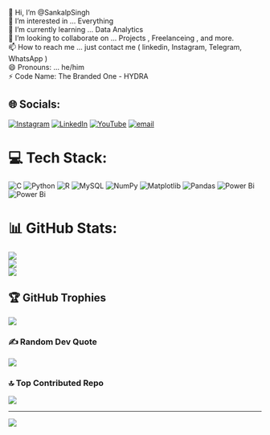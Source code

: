 👋 Hi, I’m @SankalpSingh<br>👀 I’m interested in ... Everything<br>🌱 I’m currently learning ... Data Analytics<br>💞️ I’m looking to collaborate on ... Projects , Freelanceing , and more.<br>📫 How to reach me ... just contact me ( linkedin, Instagram, Telegram, WhatsApp )<br>😄 Pronouns: ... he/him<br>⚡ Code Name: The Branded One - HYDRA


## 🌐 Socials:
[![Instagram](https://img.shields.io/badge/Instagram-%23E4405F.svg?logo=Instagram&logoColor=white)](https://instagram.com/www.instagram.com/sankalpsinghranaut) [![LinkedIn](https://img.shields.io/badge/LinkedIn-%230077B5.svg?logo=linkedin&logoColor=white)](https://linkedin.com/in/www.linkedin.com/in/sankalp-singh-ranaut) [![YouTube](https://img.shields.io/badge/YouTube-%23FF0000.svg?logo=YouTube&logoColor=white)](https://youtube.com/@www.youtube.com/@TheBrandedOneOfficial) [![email](https://img.shields.io/badge/Email-D14836?logo=gmail&logoColor=white)](mailto:sankalpsinghdogra@gmail.com) 

# 💻 Tech Stack:
![C](https://img.shields.io/badge/c-%2300599C.svg?style=flat&logo=c&logoColor=white) ![Python](https://img.shields.io/badge/python-3670A0?style=flat&logo=python&logoColor=ffdd54) ![R](https://img.shields.io/badge/r-%23276DC3.svg?style=flat&logo=r&logoColor=white) ![MySQL](https://img.shields.io/badge/mysql-4479A1.svg?style=flat&logo=mysql&logoColor=white) ![NumPy](https://img.shields.io/badge/numpy-%23013243.svg?style=flat&logo=numpy&logoColor=white) ![Matplotlib](https://img.shields.io/badge/Matplotlib-%23ffffff.svg?style=flat&logo=Matplotlib&logoColor=black) ![Pandas](https://img.shields.io/badge/pandas-%23150458.svg?style=flat&logo=pandas&logoColor=white) ![Power Bi](https://img.shields.io/badge/power_bi-F2C811?style=flat&logo=powerbi&logoColor=black) ![Power Bi](https://img.shields.io/badge/power_bi-F2C811?style=flat&logo=powerbi&logoColor=black)
# 📊 GitHub Stats:
![](https://github-readme-stats.vercel.app/api?username=SankalpSinghRanaut&theme=dark&hide_border=false&include_all_commits=false&count_private=false)<br/>
![](https://nirzak-streak-stats.vercel.app/?user=SankalpSinghRanaut&theme=dark&hide_border=false)<br/>
![](https://github-readme-stats.vercel.app/api/top-langs/?username=SankalpSinghRanaut&theme=dark&hide_border=false&include_all_commits=false&count_private=false&layout=compact)

## 🏆 GitHub Trophies
![](https://github-profile-trophy.vercel.app/?username=SankalpSinghRanaut&theme=radical&no-frame=false&no-bg=false&margin-w=4)

### ✍️ Random Dev Quote
![](https://quotes-github-readme.vercel.app/api?type=vetical&theme=radical)

### 🔝 Top Contributed Repo
![](https://github-contributor-stats.vercel.app/api?username=SankalpSinghRanaut&limit=5&theme=dark&combine_all_yearly_contributions=true)

---
[![](https://visitcount.itsvg.in/api?id=SankalpSinghRanaut&icon=4&color=13)](https://visitcount.itsvg.in)

<!-- Proudly created with GPRM ( https://gprm.itsvg.in ) -->
<!---
SankalpSinghDogra/SankalpSinghDogra is a ✨ special ✨ repository because its `README.md` (this file) appears on your GitHub profile.
You can click the Preview link to take a look at your changes.
--->
